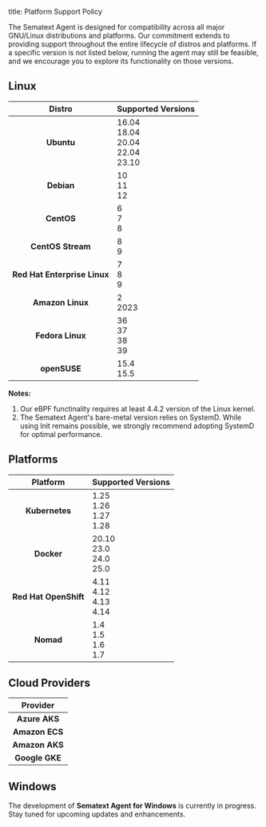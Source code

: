 title: Platform Support Policy

The Sematext Agent is designed for compatibility across all major GNU/Linux distributions and platforms. Our commitment extends to providing support throughout the entire lifecycle of distros and platforms. If a specific version is not listed below, running the agent may still be feasible, and we encourage you to explore its functionality on those versions.

## Linux

| Distro | Supported Versions |
|:-:|:-|
| **Ubuntu** | 16.04<br>18.04<br>20.04<br>22.04<br>23.10 |
| **Debian** | 10<br>11<br>12 |
| **CentOS** | 6<br>7<br>8 |
| **CentOS Stream** | 8<br>9 |
| **Red Hat Enterprise Linux** | 7<br>8<br>9 |
| **Amazon Linux** | 2<br>2023 |
| **Fedora Linux** | 36<br>37<br>38<br>39 |
| **openSUSE** | 15.4<br>15.5 |

**Notes:**


1. Our eBPF functinality requires at least 4.4.2 version of the Linux kernel.  
2. The Sematext Agent's bare-metal version relies on SystemD. While using Init remains possible, we strongly recommend adopting SystemD for optimal performance.

## Platforms

| Platform | Supported Versions |
|:-:|:-|
| **Kubernetes** | 1.25<br>1.26<br>1.27<br>1.28 |
| **Docker** | 20.10<br>23.0<br>24.0<br>25.0 | 
| **Red Hat OpenShift** | 4.11<br>4.12<br>4.13<br>4.14 | 
| **Nomad** | 1.4<br>1.5<br>1.6<br>1.7 | 

## Cloud Providers

| Provider |
|:-:|
| **Azure AKS** |
| **Amazon ECS** |
| **Amazon AKS** |
| **Google GKE** |

## Windows

The development of **Sematext Agent for Windows** is currently in progress. Stay tuned for upcoming updates and enhancements.
